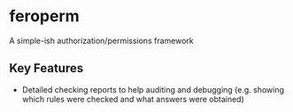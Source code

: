 # feroperm
A simple-ish authorization/permissions framework

## Key Features

  * Detailed checking reports to help auditing and debugging (e.g. showing which rules were checked and what answers were obtained)